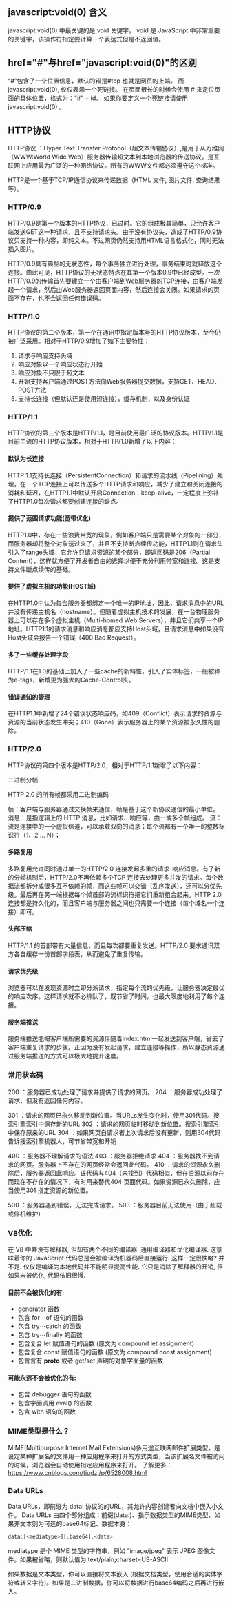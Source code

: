 ## javascript:void(0) 含义

javascript:void(0) 中最关键的是 void 关键字， void 是 JavaScript 中非常重要的关键字，该操作符指定要计算一个表达式但是不返回值。

## href="#"与href="javascript:void(0)"的区别
“#”包含了一个位置信息，默认的锚是#top 也就是网页的上端。
而javascript:void(0), 仅仅表示一个死链接。
在页面很长的时候会使用 # 来定位页面的具体位置，格式为：“#” + id。
如果你要定义一个死链接请使用 javascript:void(0) 。
## HTTP协议
HTTP协议 ：Hyper Text Transfer Protocol（超文本传输协议）,是用于从万维网（WWW:World Wide Web）服务器传输超文本到本地浏览器的传送协议。是互联网上应用最为广泛的一种网络协议。所有的WWW文件都必须遵守这个标准。

HTTP是一个基于TCP/IP通信协议来传递数据（HTML 文件, 图片文件, 查询结果等）。

### HTTP/0.9
HTTP/0.9是第一个版本的HTTP协议，已过时。它的组成极其简单，只允许客户端发送GET这一种请求，且不支持请求头。由于没有协议头，造成了HTTP/0.9协议只支持一种内容，即纯文本。不过网页仍然支持用HTML语言格式化，同时无法插入图片。

HTTP/0.9具有典型的无状态性，每个事务独立进行处理，事务结束时就释放这个连接。由此可见，HTTP协议的无状态特点在其第一个版本0.9中已经成型。一次HTTP/0.9的传输首先要建立一个由客户端到Web服务器的TCP连接，由客户端发起一个请求，然后由Web服务器返回页面内容，然后连接会关闭。如果请求的页面不存在，也不会返回任何错误码。

### HTTP/1.0
HTTP协议的第二个版本，第一个在通讯中指定版本号的HTTP协议版本，至今仍被广泛采用。相对于HTTP/0.9增加了如下主要特性：

1. 请求与响应支持头域
2. 响应对象以一个响应状态行开始
3. 响应对象不只限于超文本
4. 开始支持客户端通过POST方法向Web服务器提交数据，支持GET、HEAD、POST方法
5. 支持长连接（但默认还是使用短连接），缓存机制，以及身份认证

### HTTP/1.1
HTTP协议的第三个版本是HTTP/1.1，是目前使用最广泛的协议版本。HTTP/1.1是目前主流的HTTP协议版本，相对于HTTP/1.0新增了以下内容：

#### 默认为长连接

HTTP 1.1支持长连接（PersistentConnection）和请求的流水线（Pipelining）处理，在一个TCP连接上可以传送多个HTTP请求和响应，减少了建立和关闭连接的消耗和延迟，在HTTP1.1中默认开启Connection：keep-alive，一定程度上弥补了HTTP1.0每次请求都要创建连接的缺点。

#### 提供了范围请求功能(宽带优化)

HTTP1.0中，存在一些浪费带宽的现象，例如客户端只是需要某个对象的一部分，而服务器却将整个对象送过来了，并且不支持断点续传功能，HTTP1.1则在请求头引入了range头域，它允许只请求资源的某个部分，即返回码是206（Partial Content），这样就方便了开发者自由的选择以便于充分利用带宽和连接。这是支持文件断点续传的基础。

#### 提供了虚拟主机的功能(HOST域)

在HTTP1.0中认为每台服务器都绑定一个唯一的IP地址，因此，请求消息中的URL并没有传递主机名（hostname）。但随着虚拟主机技术的发展，在一台物理服务器上可以存在多个虚拟主机（Multi-homed Web Servers），并且它们共享一个IP地址。HTTP1.1的请求消息和响应消息都应支持Host头域，且请求消息中如果没有Host头域会报告一个错误（400 Bad Request）。

#### 多了一些缓存处理字段

HTTP/1.1在1.0的基础上加入了一些cache的新特性，引入了实体标签，一般被称为e-tags，新增更为强大的Cache-Control头。

#### 错误通知的管理

在HTTP1.1中新增了24个错误状态响应码，如409（Conflict）表示请求的资源与资源的当前状态发生冲突；410（Gone）表示服务器上的某个资源被永久性的删除。

### HTTP/2.0
HTTP协议的第四个版本是HTTP/2.0，相对于HTTP/1.1新增了以下内容：

二进制分帧

HTTP 2.0 的所有帧都采用二进制编码

帧：客户端与服务器通过交换帧来通信，帧是基于这个新协议通信的最小单位。
消息：是指逻辑上的 HTTP 消息，比如请求、响应等，由一或多个帧组成。
流：流是连接中的一个虚拟信道，可以承载双向的消息；每个流都有一个唯一的整数标识符（1、2 … N）；
#### 多路复用

多路复用允许同时通过单一的HTTP/2.0 连接发起多重的请求-响应消息。有了新的分帧机制后，HTTP/2.0不再依赖多个TCP 连接去处理更多并发的请求。每个数据流都拆分成很多互不依赖的帧，而这些帧可以交错（乱序发送），还可以分优先级。最后再在另一端根据每个帧首部的流标识符把它们重新组合起来。HTTP 2.0 连接都是持久化的，而且客户端与服务器之间也只需要一个连接（每个域名一个连接）即可。

#### 头部压缩

HTTP/1.1 的首部带有大量信息，而且每次都要重复发送。HTTP/2.0 要求通讯双方各自缓存一份首部字段表，从而避免了重复传输。

#### 请求优先级

浏览器可以在发现资源时立即分派请求，指定每个流的优先级，让服务器决定最优的响应次序。这样请求就不必排队了，既节省了时间，也最大限度地利用了每个连接。

#### 服务端推送

服务端推送能把客户端所需要的资源伴随着index.html一起发送到客户端，省去了客户端重复请求的步骤。正因为没有发起请求，建立连接等操作，所以静态资源通过服务端推送的方式可以极大地提升速度。

### 常用状态码
200 ：服务器已成功处理了请求并提供了请求的网页。
204 ：服务器成功处理了请求，但没有返回任何内容。

301 ：请求的网页已永久移动到新位置。当URLs发生变化时，使用301代码。搜索引擎索引中保存新的URL
302 ：请求的网页临时移动到新位置。搜索引擎索引中保存原来的URL
304 ：如果网页自请求者上次请求后没有更新，则用304代码告诉搜索引擎机器人，可节省带宽和开销

400 ：服务器不理解请求的语法
403 ：服务器拒绝请求
404 ：服务器找不到请求的网页。服务器上不存在的网页经常会返回此代码。
410 ：请求的资源永久删除后，服务器返回此响应。该代码与404（未找到）代码相似，但在资源以前存在而现在不存在的情况下，有时用来替代404 页面代码。如果资源已永久删除，应当使用301 指定资源的新位置。

500 ：服务器遇到错误，无法完成请求。
503 ：服务器目前无法使用（由于超载或停机维护）

### V8优化
在 V8 中并没有解释器, 但却有两个不同的编译器: 通用编译器和优化编译器. 这意味着你的 JavaScript 代码总是会被编译为机器码后直接运行. 这样一定很快咯? 并不是. 仅仅是编译为本地代码并不能明显提高性能. 它只是消除了解释器的开销, 但如果未被优化, 代码依旧很慢.


#### 目前不会被优化的有:

- generator 函数
- 包含 for⋯of 语句的函数
- 包含 try⋯catch 的函数
- 包含 try⋯finally 的函数
- 包含复合 let 赋值语句的函数 (原文为 compound let assignment)
- 包含复合 const 赋值语句的函数 (原文为 compound const assignment)
- 包含含有 __proto__ 或者 get/set 声明的对象字面量的函数



#### 可能永远不会被优化的有:

- 包含 debugger 语句的函数
- 包含字面调用 eval() 的函数
- 包含 with 语句的函数

### MIME类型是什么？ 
 
MIME(Multipurpose Internet Mail Extensions)多用途互联网邮件扩展类型。是设定某种扩展名的文件用一种应用程序来打开的方式类型，当该扩展名文件被访问的时候，浏览器会自动使用指定应用程序来打开。
了解更多：https://www.cnblogs.com/tjudzj/p/6528008.html

### Data URLs

Data URLs，即前缀为 data: 协议的的URL，其允许内容创建者向文档中嵌入小文件。
Data URLs 由四个部分组成：前缀(data:)、指示数据类型的MIME类型、如果非文本则为可选的base64标记、数据本身：
```js
data:[<mediatype>][;base64],<data>
```  
mediatype 是个 MIME 类型的字符串，例如 "image/jpeg" 表示 JPEG 图像文件。如果被省略，则默认值为 text/plain;charset=US-ASCII

如果数据是文本类型，你可以直接将文本嵌入 (根据文档类型，使用合适的实体字符或转义字符)。如果是二进制数据，你可以将数据进行base64编码之后再进行嵌入。
